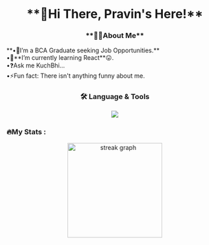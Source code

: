 <h1 align="center">**👋Hi There, Pravin's Here!**</h1>
<h3 align="center">**👩‍💻About Me**</h3>
<p align="left">
**•🔭I’m a BCA Graduate seeking Job Opportunities.**</br>
•🌱**I’m currently learning React**😛.</br>
•❓Ask me KuchBhi...</br>
•⚡Fun fact: There isn't anything funny about me.</br>
</p>
<h3 align="center">🛠 Language & Tools</h3>
<div align="center">
  <div align="center">
  <p align="center">
  <a href="https://hellopravin.vercel.app/#skills/works">
    <img src="https://skillicons.dev/icons?i=html,css,js,react,tailwind,mongodb,php,vscode,git" />
  </a>
</p>
</div>
</div>
<h3 align="left">🔥My Stats :</h3>
<div align="center">
  <img src="https://streak-stats.demolab.com?user=helloPravin&locale=en&mode=daily&theme=dark&hide_border=false&border_radius=5&order=3" height="220" alt="streak graph"  />
</div>
